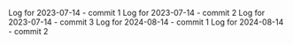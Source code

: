 Log for 2023-07-14 - commit 1
Log for 2023-07-14 - commit 2
Log for 2023-07-14 - commit 3
Log for 2024-08-14 - commit 1
Log for 2024-08-14 - commit 2
